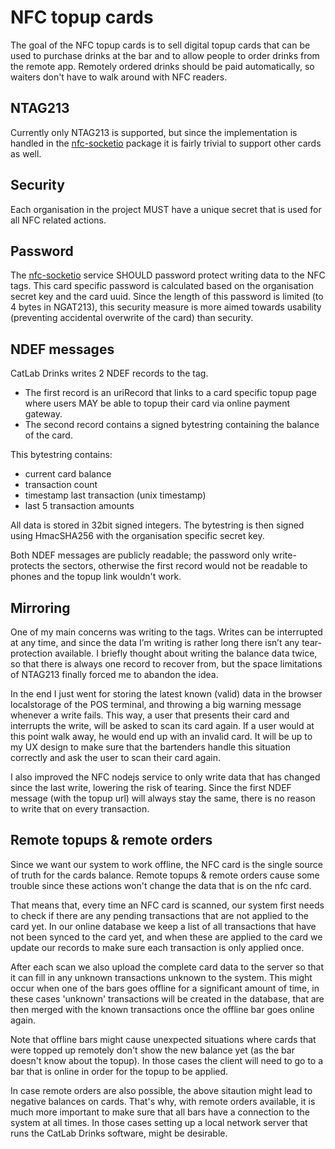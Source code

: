 NFC topup cards
===============
The goal of the NFC topup cards is to sell digital topup cards that can be used to purchase drinks at the bar 
and to allow people to order drinks from the remote app. Remotely ordered drinks should be paid automatically, 
so waiters don't have to walk around with NFC readers.

NTAG213
-------
Currently only NTAG213 is supported, but since the implementation is handled in 
the [nfc-socketio](https://github.com/catlab-drinks/nfc-socketio) package it is fairly trivial 
to support other cards as well.

Security
--------
Each organisation in the project MUST have a unique secret that is used for all NFC related actions.

Password
--------
The [nfc-socketio](https://github.com/catlab-drinks/nfc-socketio) service SHOULD password protect writing data to
the NFC tags. This card specific password is calculated based on the organisation secret key and the card uuid. 
Since the length of this password is limited (to 4 bytes in NGAT213), this security measure is more aimed towards 
usability (preventing accidental overwrite of the card) than security.

NDEF messages
-------------
CatLab Drinks writes 2 NDEF records to the tag.
- The first record is an uriRecord that links to a card specific topup page where users MAY be able to topup their 
card via online payment gateway.
- The second record contains a signed bytestring containing the balance of the card.

This bytestring contains:
- current card balance
- transaction count
- timestamp last transaction (unix timestamp)
- last 5 transaction amounts

All data is stored in 32bit signed integers. The bytestring is then signed using HmacSHA256 with 
the organisation specific secret key.

Both NDEF messages are publicly readable; the password only write-protects the sectors, otherwise the 
first record would not be readable to phones and the topup link wouldn't work.

Mirroring
---------
One of my main concerns was writing to the tags. Writes can be interrupted at any time, and since the data I’m 
writing is rather long there isn’t any tear-protection available. I briefly thought about writing the balance 
data twice, so that there is always one record to recover from, but the space limitations of NTAG213 finally 
forced me to abandon the idea.

In the end I just went for storing the latest known (valid) data in the browser localstorage of the POS terminal, 
and throwing a big warning message whenever a write fails. This way, a user that presents their card and 
interrupts the write, will be asked to scan its card again. If a user would at this point walk away, 
he would end up with an invalid card. It will be up to my UX design to make sure that the bartenders 
handle this situation correctly and ask the user to scan their card again.

I also improved the NFC nodejs service to only write data that has changed since the last write, 
lowering the risk of tearing. Since the first NDEF message (with the topup url) will always stay 
the same, there is no reason to write that on every transaction.

Remote topups & remote orders
-----------------------------
Since we want our system to work offline, the NFC card is the single source of truth for the cards balance. 
Remote topups & remote orders cause some trouble since these actions won't change the data that is on the nfc card.

That means that, every time an NFC card is scanned, our system first needs to check if there are any pending transactions 
that are not applied to the card yet. In our online database we keep a list of all transactions that have not been 
synced to the card yet, and when these are applied to the card we update our records to make sure each transaction is 
only applied once.

After each scan we also upload the complete card data to the server so that it can fill in any unknown transactions 
unknown to the system. This might occur when one of the bars goes offline for a significant amount of time, in these cases
'unknown' transactions will be created in the database, that are then merged with the known transactions once the offline 
bar goes online again.

Note that offline bars might cause unexpected situations where cards that were topped up remotely don't show the 
new balance yet (as the bar doesn't know about the topup). In those cases the client will need to go to a bar that is 
online in order for the topup to be applied.

In case remote orders are also possible, the above sitaution might lead to negative balances on cards. That's why, with 
remote orders available, it is much more important to make sure that all bars have a connection to the system at all times. 
In those cases setting up a local network server that runs the CatLab Drinks software, might be desirable.
